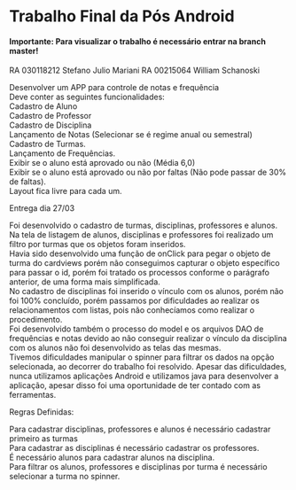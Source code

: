 # Trabalho Final da Pós Android


#### Importante: Para visualizar o trabalho é necessário entrar na branch master!

RA 030118212 Stefano Julio Mariani
RA 00215064 William Schanoski

Desenvolver um APP para controle de notas e frequência    
Deve conter as seguintes funcionalidades:    
Cadastro de Aluno    
Cadastro de Professor    
Cadastro de Disciplina    
Lançamento de Notas (Selecionar se é regime anual ou semestral)    
Cadastro de Turmas.    
Lançamento de Frequências.    
Exibir se o aluno está aprovado ou não (Média 6,0)    
Exibir se o aluno está aprovado ou não por faltas (Não pode passar de 30% de faltas).    
Layout fica livre para cada um.    
 
Entrega dia 27/03    

Foi desenvolvido o cadastro de turmas, disciplinas, professores e alunos.     
Na tela de listagem de alunos, disciplinas e professores foi realizado um filtro por turmas que os objetos foram inseridos.    
Havia sido desenvolvido uma função de onClick para pegar o objeto de turma do cardviews porém não conseguimos capturar o objeto específico para passar o id, porém foi tratado os processos conforme o parágrafo anterior, de uma forma mais simplificada.    
No cadastro de disciplinas foi inserido o vínculo com os alunos, porém não foi 100% concluído, porém passamos por dificuldades ao realizar os relacionamentos com listas, pois não conhecíamos como realizar o procedimento.    
Foi desenvolvido também o processo do model e os arquivos DAO de frequências e notas devido ao não conseguir realizar o vínculo da disciplina com os alunos não foi desenvolvido as telas das mesmas.    
Tivemos dificuldades manipular o spinner para filtrar os dados na opção selecionada, ao decorrer do trabalho foi resolvido.
Apesar das dificuldades, nunca utilizamos aplicações Android e utilizamos java para desenvolver a aplicação, apesar disso foi uma oportunidade de ter contado com as ferramentas.    

Regras Definidas:    

Para cadastrar disciplinas, professores e alunos é necessário cadastrar primeiro as turmas    
Para cadastrar as disciplinas é necessário cadastrar os professores.    
É necessário alunos para cadastrar alunos na disciplina.    
Para filtrar os alunos, professores e disciplinas por turma é necessário selecionar a turma no spinner.    
